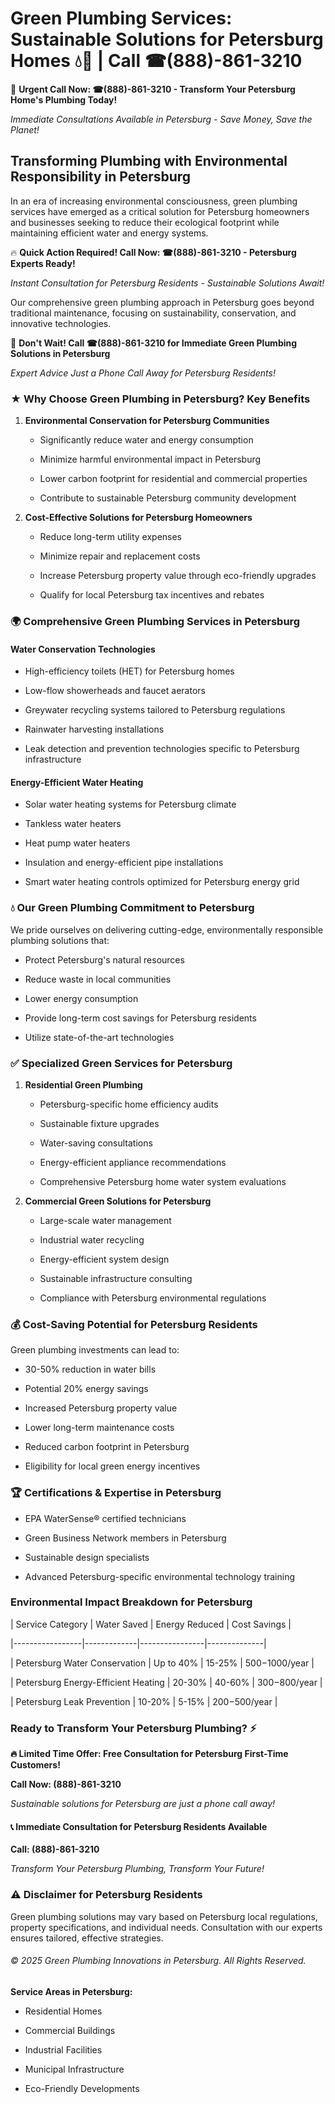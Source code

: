 # Green Plumbing Services: Sustainable Solutions for Petersburg Homes 💧🌿 | Call ☎(888)-861-3210

🚨 **Urgent Call Now: ☎(888)-861-3210 - Transform Your Petersburg Home's Plumbing Today!**
*Immediate Consultations Available in Petersburg - Save Money, Save the Planet!*

## Transforming Plumbing with Environmental Responsibility in Petersburg

In an era of increasing environmental consciousness, green plumbing services have emerged as a critical solution for Petersburg homeowners and businesses seeking to reduce their ecological footprint while maintaining efficient water and energy systems. 

🔥 **Quick Action Required! Call Now: ☎(888)-861-3210 - Petersburg Experts Ready!**
*Instant Consultation for Petersburg Residents - Sustainable Solutions Await!*

Our comprehensive green plumbing approach in Petersburg goes beyond traditional maintenance, focusing on sustainability, conservation, and innovative technologies.

🚨 **Don't Wait! Call ☎(888)-861-3210 for Immediate Green Plumbing Solutions in Petersburg**
*Expert Advice Just a Phone Call Away for Petersburg Residents!*

### ★ Why Choose Green Plumbing in Petersburg? Key Benefits

1. **Environmental Conservation for Petersburg Communities** 
   - Significantly reduce water and energy consumption
   - Minimize harmful environmental impact in Petersburg
   - Lower carbon footprint for residential and commercial properties
   - Contribute to sustainable Petersburg community development

2. **Cost-Effective Solutions for Petersburg Homeowners** 
   - Reduce long-term utility expenses
   - Minimize repair and replacement costs
   - Increase Petersburg property value through eco-friendly upgrades
   - Qualify for local Petersburg tax incentives and rebates

### 🌍 Comprehensive Green Plumbing Services in Petersburg

#### Water Conservation Technologies
- High-efficiency toilets (HET) for Petersburg homes
- Low-flow showerheads and faucet aerators
- Greywater recycling systems tailored to Petersburg regulations
- Rainwater harvesting installations
- Leak detection and prevention technologies specific to Petersburg infrastructure

#### Energy-Efficient Water Heating
- Solar water heating systems for Petersburg climate
- Tankless water heaters
- Heat pump water heaters
- Insulation and energy-efficient pipe installations
- Smart water heating controls optimized for Petersburg energy grid

### 💧 Our Green Plumbing Commitment to Petersburg

We pride ourselves on delivering cutting-edge, environmentally responsible plumbing solutions that:
- Protect Petersburg's natural resources
- Reduce waste in local communities
- Lower energy consumption
- Provide long-term cost savings for Petersburg residents
- Utilize state-of-the-art technologies

### ✅ Specialized Green Services for Petersburg

1. **Residential Green Plumbing**
   - Petersburg-specific home efficiency audits
   - Sustainable fixture upgrades
   - Water-saving consultations
   - Energy-efficient appliance recommendations
   - Comprehensive Petersburg home water system evaluations

2. **Commercial Green Solutions for Petersburg**
   - Large-scale water management
   - Industrial water recycling
   - Energy-efficient system design
   - Sustainable infrastructure consulting
   - Compliance with Petersburg environmental regulations

### 💰 Cost-Saving Potential for Petersburg Residents

Green plumbing investments can lead to:
- 30-50% reduction in water bills
- Potential 20% energy savings
- Increased Petersburg property value
- Lower long-term maintenance costs
- Reduced carbon footprint in Petersburg
- Eligibility for local green energy incentives

### 🏆 Certifications & Expertise in Petersburg

- EPA WaterSense® certified technicians
- Green Business Network members in Petersburg
- Sustainable design specialists
- Advanced Petersburg-specific environmental technology training

### Environmental Impact Breakdown for Petersburg

| Service Category | Water Saved | Energy Reduced | Cost Savings |
|-----------------|-------------|----------------|--------------|
| Petersburg Water Conservation | Up to 40% | 15-25% | $500-$1000/year |
| Petersburg Energy-Efficient Heating | 20-30% | 40-60% | $300-$800/year |
| Petersburg Leak Prevention | 10-20% | 5-15% | $200-$500/year |

### Ready to Transform Your Petersburg Plumbing? ⚡

**🔥 Limited Time Offer: Free Consultation for Petersburg First-Time Customers!**

**Call Now: (888)-861-3210**
*Sustainable solutions for Petersburg are just a phone call away!*

#### 📞 Immediate Consultation for Petersburg Residents Available

**Call: (888)-861-3210**
*Transform Your Petersburg Plumbing, Transform Your Future!*

### ⚠️ Disclaimer for Petersburg Residents

Green plumbing solutions may vary based on Petersburg local regulations, property specifications, and individual needs. Consultation with our experts ensures tailored, effective strategies.

###### © 2025 Green Plumbing Innovations in Petersburg. All Rights Reserved.

**Service Areas in Petersburg:** 
- Residential Homes
- Commercial Buildings
- Industrial Facilities
- Municipal Infrastructure
- Eco-Friendly Developments